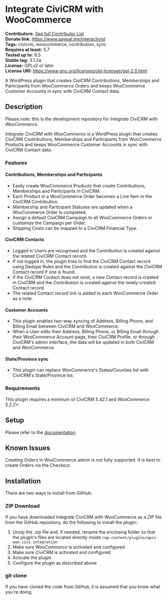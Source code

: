 # Integrate CiviCRM with WooCommerce

**Contributors:** [See full Contributor List](https://github.com/WPCV/wpcv-woo-civi-integration/graphs/contributors)<br/>
**Donate link:** https://www.paypal.me/interactivist<br/>
**Tags:** civicrm, woocommerce, contribution, sync<br/>
**Requires at least:** 5.7<br/>
**Tested up to:** 6.5<br/>
**Stable tag:** 3.1.2a<br/>
**License:** GPLv2 or later<br/>
**License URI:** https://www.gnu.org/licenses/old-licenses/gpl-2.0.html

A WordPress plugin that creates CiviCRM Contributions, Memberships and Participants from WooCommerce Orders and keeps WooCommerce Customer Accounts in sync with CiviCRM Contact data.



## Description

Please note: this is the development repository for *Integrate CiviCRM with WooCommerce*.

*Integrate CiviCRM with WooCommerce* is a WordPress plugin that creates CiviCRM Contributions, Memberships and Participants from WooCommerce  Products and keeps WooCommerce Customer Accounts in sync with CiviCRM Contact data.



### Features

#### Contributions, Memberships and Participants

* Easily create WooCommerce Products that create Contributions, Memberships and Participants in CiviCRM.
* Each Product in a WooCommerce Order becomes a Line Item in the CiviCRM Contribution.
* Membership and Participant Statuses are updated when a WooCommerce Order is completed.
* Assign a default CiviCRM Campaign to all WooCommerce Orders or customize the Campaign per Order.
* Shipping Costs can be mapped to a CiviCRM Financial Type.

#### CiviCRM Contacts

* Logged in Users are recognised and the Contribution is created against the related CiviCRM Contact record.
* If not logged in, the plugin tries to find the CiviCRM Contact record using Dedupe Rules and the Contribution is created against the CiviCRM Contact record if one is found.
* If the CiviCRM Contact does not exist, a new Contact record is created in CiviCRM and the Contribution is created against the newly-created Contact record.
* The related Contact record link is added to each WooCommerce Order as a note.

#### Customer Accounts

* This plugin enables two-way syncing of Address, Billing Phone, and Billing Email between CiviCRM and WooCommerce.
* When a User edits their Address, Billing Phone, or Billing Email through their WooCommerce Account page, their CiviCRM Profile, or through CiviCRM's admin interface, the data will be updated in both CiviCRM and WooCommerce.

#### State/Province sync

* This plugin can replace WooCommerce's States/Counties list with CiviCRM's State/Province list.



### Requirements

This plugin requires a minimum of *CiviCRM 5.42.1* and *WooCommerce 5.2.2+*.



## Setup

Please refer to the [documentation](docs/SETUP.md).



## Known Issues

Creating Orders in WooCommerce admin is not fully supported. It is best to create Orders via the Checkout.



## Installation

There are two ways to install from GitHub:

### ZIP Download

If you have downloaded Integrate CiviCRM with WooCommerce as a ZIP file from the GitHub repository, do the following to install the plugin:

1. Unzip the .zip file and, if needed, rename the enclosing folder so that the plugin's files are located directly inside `/wp-content/plugins/wpcv-woo-civi-integration`
2. Make sure *WooCommerce* is activated and configured
3. Make sure *CiviCRM* is activated and configured
4. Activate the plugin
5. Configure the plugin as described above

### git clone

If you have cloned the code from GitHub, it is assumed that you know what you're doing.


